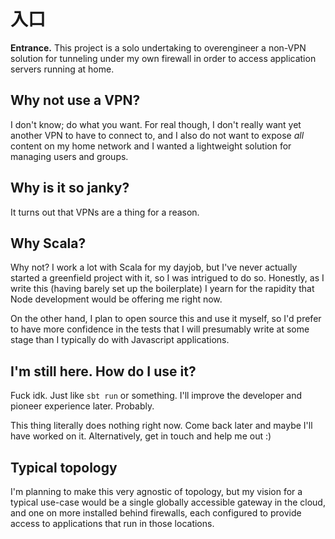 # 入口

**Entrance.** This project is a solo undertaking to overengineer a non-VPN solution for tunneling under my own firewall in order to access application servers running at home.

## Why not use a VPN?

I don't know; do what you want. For real though, I don't really want yet another VPN to have to connect to, and I also do not want to expose _all_ content on my home network and I wanted a lightweight solution for managing users and groups.

## Why is it so janky?

It turns out that VPNs are a thing for a reason.


## Why Scala?

Why not? I work a lot with Scala for my dayjob, but I've never actually started a greenfield project with it, so I was intrigued to do so. Honestly, as I write this (having barely set up the boilerplate) I yearn for the rapidity that Node development would be offering me right now.

On the other hand, I plan to open source this and use it myself, so I'd prefer to have more confidence in the tests that I will presumably write at some stage than I typically do with Javascript applications.

## I'm still here. How do I use it?

Fuck idk. Just like `sbt run` or something. I'll improve the developer and pioneer experience later. Probably.

This thing literally does nothing right now. Come back later and maybe I'll have worked on it. Alternatively, get in touch and help me out :)

## Typical topology

I'm planning to make this very agnostic of topology, but my vision for a typical use-case would be a single globally accessible gateway in the cloud, and one on more installed behind firewalls, each configured to provide access to applications that run in those locations.
